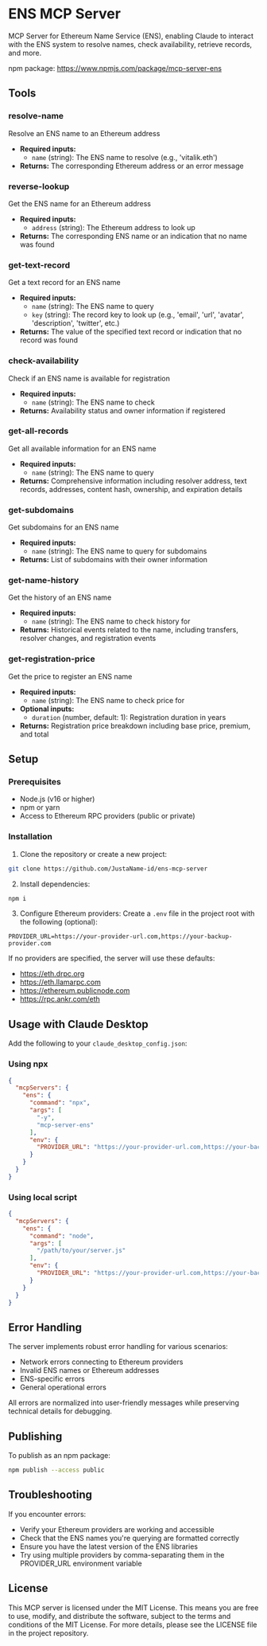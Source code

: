# ENS MCP Server

MCP Server for Ethereum Name Service (ENS), enabling Claude to interact with the ENS system to resolve names, check availability, retrieve records, and more.

npm package: https://www.npmjs.com/package/mcp-server-ens
## Tools

### resolve-name
Resolve an ENS name to an Ethereum address
- **Required inputs:**
    - `name` (string): The ENS name to resolve (e.g., 'vitalik.eth')
- **Returns:** The corresponding Ethereum address or an error message

### reverse-lookup
Get the ENS name for an Ethereum address
- **Required inputs:**
    - `address` (string): The Ethereum address to look up
- **Returns:** The corresponding ENS name or an indication that no name was found

### get-text-record
Get a text record for an ENS name
- **Required inputs:**
    - `name` (string): The ENS name to query
    - `key` (string): The record key to look up (e.g., 'email', 'url', 'avatar', 'description', 'twitter', etc.)
- **Returns:** The value of the specified text record or indication that no record was found

### check-availability
Check if an ENS name is available for registration
- **Required inputs:**
    - `name` (string): The ENS name to check
- **Returns:** Availability status and owner information if registered

### get-all-records
Get all available information for an ENS name
- **Required inputs:**
    - `name` (string): The ENS name to query
- **Returns:** Comprehensive information including resolver address, text records, addresses, content hash, ownership, and expiration details

### get-subdomains
Get subdomains for an ENS name
- **Required inputs:**
    - `name` (string): The ENS name to query for subdomains
- **Returns:** List of subdomains with their owner information

### get-name-history
Get the history of an ENS name
- **Required inputs:**
    - `name` (string): The ENS name to check history for
- **Returns:** Historical events related to the name, including transfers, resolver changes, and registration events

### get-registration-price
Get the price to register an ENS name
- **Required inputs:**
    - `name` (string): The ENS name to check price for
- **Optional inputs:**
    - `duration` (number, default: 1): Registration duration in years
- **Returns:** Registration price breakdown including base price, premium, and total

## Setup

### Prerequisites
- Node.js (v16 or higher)
- npm or yarn
- Access to Ethereum RPC providers (public or private)

### Installation

1. Clone the repository or create a new project:
```bash
git clone https://github.com/JustaName-id/ens-mcp-server
```

2. Install dependencies:
```bash
npm i
```

3. Configure Ethereum providers:
   Create a `.env` file in the project root with the following (optional):
```
PROVIDER_URL=https://your-provider-url.com,https://your-backup-provider.com
```

If no providers are specified, the server will use these defaults:
- https://eth.drpc.org
- https://eth.llamarpc.com
- https://ethereum.publicnode.com
- https://rpc.ankr.com/eth

## Usage with Claude Desktop

Add the following to your `claude_desktop_config.json`:

### Using npx
```json
{
  "mcpServers": {
    "ens": {
      "command": "npx",
      "args": [
        "-y",
        "mcp-server-ens"
      ],
      "env": {
        "PROVIDER_URL": "https://your-provider-url.com,https://your-backup-provider.com"
      }
    }
  }
}
```

### Using local script
```json
{
  "mcpServers": {
    "ens": {
      "command": "node",
      "args": [
        "/path/to/your/server.js"
      ],
      "env": {
        "PROVIDER_URL": "https://your-provider-url.com,https://your-backup-provider.com"
      }
    }
  }
}
```

## Error Handling

The server implements robust error handling for various scenarios:
- Network errors connecting to Ethereum providers
- Invalid ENS names or Ethereum addresses
- ENS-specific errors
- General operational errors

All errors are normalized into user-friendly messages while preserving technical details for debugging.

## Publishing

To publish as an npm package:
```bash
npm publish --access public
```

## Troubleshooting

If you encounter errors:
- Verify your Ethereum providers are working and accessible
- Check that the ENS names you're querying are formatted correctly
- Ensure you have the latest version of the ENS libraries
- Try using multiple providers by comma-separating them in the PROVIDER_URL environment variable

## License

This MCP server is licensed under the MIT License. This means you are free to use, modify, and distribute the software, subject to the terms and conditions of the MIT License. For more details, please see the LICENSE file in the project repository.